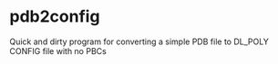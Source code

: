 pdb2config
==========

Quick and dirty program for converting a simple PDB file to DL_POLY CONFIG file with no PBCs